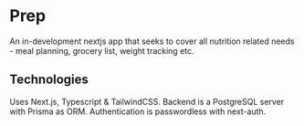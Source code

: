 # Prep
An in-development nextjs app that seeks to cover all nutrition related needs - meal planning, grocery list, weight tracking etc.

## Technologies
Uses Next.js, Typescript & TailwindCSS. Backend is a PostgreSQL server with Prisma as ORM. Authentication is passwordless with next-auth.

